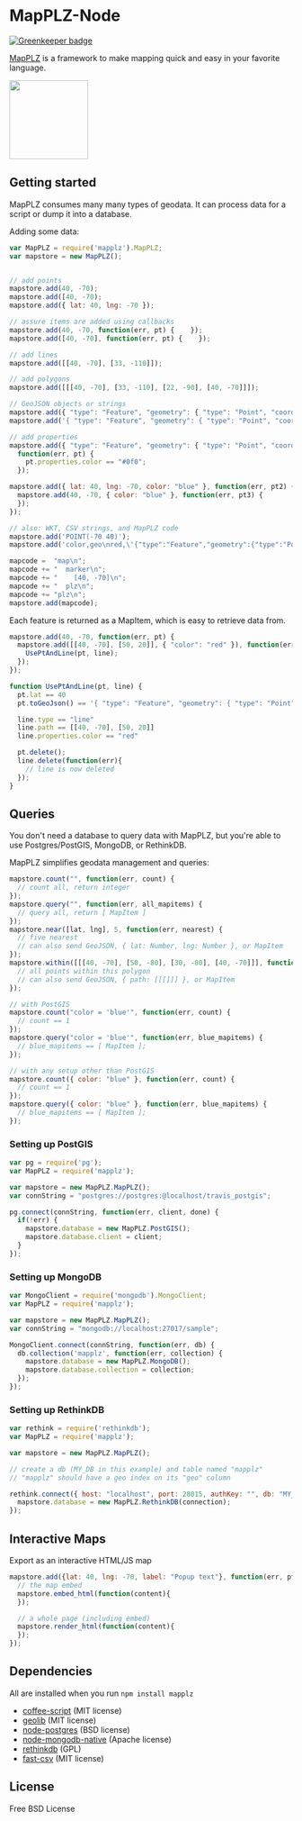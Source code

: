 # MapPLZ-Node

[![Greenkeeper badge](https://badges.greenkeeper.io/mapmeld/mapplz-node.svg)](https://greenkeeper.io/)

[MapPLZ](http://mapplz.com) is a framework to make mapping quick and easy in
your favorite language.

<img src="https://raw.githubusercontent.com/mapmeld/mapplz-node/master/logo.jpg" width="140"/>

## Getting started

MapPLZ consumes many many types of geodata. It can process data for a script or dump
it into a database.

Adding some data:

```js
var MapPLZ = require('mapplz').MapPLZ;
var mapstore = new MapPLZ();


// add points
mapstore.add(40, -70);
mapstore.add([40, -70);
mapstore.add({ lat: 40, lng: -70 });

// assure items are added using callbacks
mapstore.add(40, -70, function(err, pt) {    });
mapstore.add([40, -70], function(err, pt) {    });

// add lines
mapstore.add([[40, -70], [33, -110]]);

// add polygons
mapstore.add([[[40, -70], [33, -110], [22, -90], [40, -70]]]);

// GeoJSON objects or strings
mapstore.add({ "type": "Feature", "geometry": { "type": "Point", "coordinates": [-70, 40] } });
mapstore.add('{ "type": "Feature", "geometry": { "type": "Point", "coordinates": [-70, 40] } }');

// add properties
mapstore.add({ "type": "Feature", "geometry": { "type": "Point", "coordinates": [-70, 40] }, "properties": { "color": "#0f0" }},
  function(err, pt) {
    pt.properties.color == "#0f0";
  });

mapstore.add({ lat: 40, lng: -70, color: "blue" }, function(err, pt2) {
  mapstore.add(40, -70, { color: "blue" }, function(err, pt3) {  
  });
});

// also: WKT, CSV strings, and MapPLZ code
mapstore.add('POINT(-70 40)');
mapstore.add('color,geo\nred,\'{"type":"Feature","geometry":{"type":"Point","coordinates":[-70,40]}}\'');

mapcode =  "map\n";
mapcode += "  marker\n";
mapcode += "    [40, -70]\n";
mapcode += "  plz\n";
mapcode += "plz\n";
mapstore.add(mapcode);
```

Each feature is returned as a MapItem, which is easy to retrieve data from.

```js
mapstore.add(40, -70, function(err, pt) {
  mapstore.add([[40, -70], [50, 20]], { "color": "red" }), function(err, line) {
    UsePtAndLine(pt, line);
  });
});

function UsePtAndLine(pt, line) {
  pt.lat == 40
  pt.toGeoJson() == '{ "type": "Feature", "geometry": { "type": "Point", "coordinates": [-70, 40] }}'

  line.type == "line"
  line.path == [[40, -70], [50, 20]]
  line.properties.color == "red"

  pt.delete();
  line.delete(function(err){
    // line is now deleted
  });
}
```

## Queries

You don't need a database to query data with MapPLZ, but you're able to use Postgres/PostGIS,
MongoDB, or RethinkDB.

MapPLZ simplifies geodata management and queries:

```js
mapstore.count("", function(err, count) {
  // count all, return integer
});
mapstore.query("", function(err, all_mapitems) {
  // query all, return [ MapItem ]
});
mapstore.near([lat, lng], 5, function(err, nearest) {
  // five nearest
  // can also send GeoJSON, { lat: Number, lng: Number }, or MapItem
});
mapstore.within([[[40, -70], [50, -80], [30, -80], [40, -70]]], function(err, within) {
  // all points within this polygon
  // can also send GeoJSON, { path: [[[]]] }, or MapItem
});

// with PostGIS
mapstore.count("color = 'blue'", function(err, count) {
  // count == 1
});
mapstore.query("color = 'blue'", function(err, blue_mapitems) {
  // blue_mapitems == [ MapItem ];
});

// with any setup other than PostGIS
mapstore.count({ color: "blue" }, function(err, count) {
  // count == 1
});
mapstore.query({ color: "blue" }, function(err, blue_mapitems) {
  // blue_mapitems == [ MapItem ];
});
```

### Setting up PostGIS
```js
var pg = require('pg');
var MapPLZ = require('mapplz');

var mapstore = new MapPLZ.MapPLZ();
var connString = "postgres://postgres:@localhost/travis_postgis";

pg.connect(connString, function(err, client, done) {
  if(!err) {
    mapstore.database = new MapPLZ.PostGIS();
    mapstore.database.client = client;
  }
});
```

### Setting up MongoDB
```js
var MongoClient = require('mongodb').MongoClient;
var MapPLZ = require('mapplz');

var mapstore = new MapPLZ.MapPLZ();
var connString = "mongodb://localhost:27017/sample";

MongoClient.connect(connString, function(err, db) {
  db.collection('mapplz', function(err, collection) {
    mapstore.database = new MapPLZ.MongoDB();
    mapstore.database.collection = collection;
  });
});
```

### Setting up RethinkDB
```js
var rethink = require('rethinkdb');
var MapPLZ = require('mapplz');

var mapstore = new MapPLZ.MapPLZ();

// create a db (MY_DB in this example) and table named "mapplz"
// "mapplz" should have a geo index on its "geo" column

rethink.connect({ host: "localhost", port: 28015, authKey: "", db: "MY_DB" }, function(err, connection) {
  mapstore.database = new MapPLZ.RethinkDB(connection);
});
```

## Interactive Maps

Export as an interactive HTML/JS map

```js
mapstore.add({lat: 40, lng: -70, label: "Popup text"}, function(err, pt) {
  // the map embed
  mapstore.embed_html(function(content){
  });

  // a whole page (including embed)
  mapstore.render_html(function(content){
  });
});
```

## Dependencies

All are installed when you run ```npm install mapplz```

* <a href="http://coffeescript.org/">coffee-script</a> (MIT license)
* <a href="https://github.com/manuelbieh/Geolib">geolib</a> (MIT license)
* <a href="https://github.com/brianc/node-postgres">node-postgres</a> (BSD license)
* <a href="http://mongodb.github.io/node-mongodb-native/">node-mongodb-native</a> (Apache license)
* <a href="https://www.npmjs.com/package/rethinkdb">rethinkdb</a> (GPL)
* <a href="http://c2fo.github.io/fast-csv/index.html">fast-csv</a> (MIT license)

## License

Free BSD License
